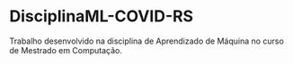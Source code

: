 # DisciplinaML-COVID-RS
Trabalho desenvolvido na disciplina de Aprendizado de Máquina no curso de Mestrado em Computação.

